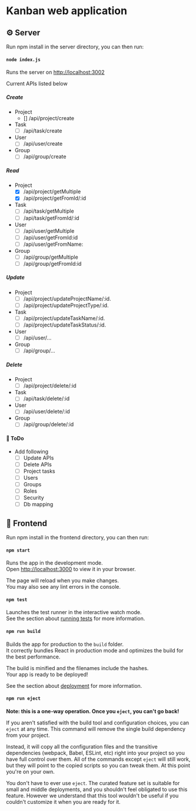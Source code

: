 # Kanban web application

## :gear: Server

Run npm install in the server directory, you can then run:
#### `node index.js`

Runs the server on [http://localhost:3002](http://localhost:3002)

Current APIs listed below

##### Create
- Project
  - [] /api/project/create
- Task
  - [ ] /api/task/create
- User
  - [ ] /api/user/create
- Group
  - [ ] /api/group/create

##### Read
- Project
  - [x] /api/project/getMultiple
  - [x] /api/project/getFromId/:id
- Task
  - [ ] /api/task/getMultiple
  - [ ] /api/task/getFromId/:id
- User
  - [ ] /api/user/getMultiple
  - [ ] /api/user/getFromId:id
  - [ ] /api/user/getFromName:
- Group
  - [ ] /api/group/getMultiple
  - [ ] /api/group/getFromId:id

##### Update
- Project
  - [ ] /api/project/updateProjectName/:id.
  - [ ] /api/project/updateProjectType/:id.
- Task
  - [ ] /api/project/updateTaskName/:id.
  - [ ] /api/project/updateTaskStatus/:id.
- User
  - [ ] /api/user/...
- Group
  - [ ] /api/group/...

##### Delete
- Project
  - [ ] /api/project/delete/:id
- Task
  - [ ] /api/task/delete/:id
- User
  - [ ] /api/user/delete/:id
- Group
  - [ ] /api/group/delete/:id

#### :pushpin: ToDo
- Add following
  - [ ] Update APIs
  - [ ] Delete APIs
  - [ ] Project tasks
  - [ ] Users
  - [ ] Groups
  - [ ] Roles
  - [ ] Security
  - [ ] Db mapping

## :page_facing_up: Frontend
Run npm install in the frontend directory, you can then run:

#### `npm start`

Runs the app in the development mode.\
Open [http://localhost:3000](http://localhost:3000) to view it in your browser.

The page will reload when you make changes.\
You may also see any lint errors in the console.

#### `npm test`

Launches the test runner in the interactive watch mode.\
See the section about [running tests](https://facebook.github.io/create-react-app/docs/running-tests) for more information.

#### `npm run build`

Builds the app for production to the `build` folder.\
It correctly bundles React in production mode and optimizes the build for the best performance.

The build is minified and the filenames include the hashes.\
Your app is ready to be deployed!

See the section about [deployment](https://facebook.github.io/create-react-app/docs/deployment) for more information.

#### `npm run eject`

**Note: this is a one-way operation. Once you `eject`, you can't go back!**

If you aren't satisfied with the build tool and configuration choices, you can `eject` at any time. This command will remove the single build dependency from your project.

Instead, it will copy all the configuration files and the transitive dependencies (webpack, Babel, ESLint, etc) right into your project so you have full control over them. All of the commands except `eject` will still work, but they will point to the copied scripts so you can tweak them. At this point you're on your own.

You don't have to ever use `eject`. The curated feature set is suitable for small and middle deployments, and you shouldn't feel obligated to use this feature. However we understand that this tool wouldn't be useful if you couldn't customize it when you are ready for it.
